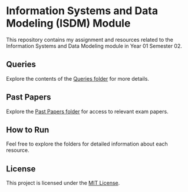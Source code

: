 # Information Systems and Data Modeling (ISDM) Module

This repository contains my assignment and resources related to the Information Systems and Data Modeling module in Year 01 Semester 02.


## Queries

Explore the contents of the [Queries folder](https://github.com/Harshamal-Masinghe/ISDM/tree/819a3097d14df3828bbdd7d10cbe79ee04c28729/Querys) for more details.

## Past Papers

Explore the [Past Papers folder](https://github.com/Harshamal-Masinghe/ISDM/tree/819a3097d14df3828bbdd7d10cbe79ee04c28729/Past%20Papers) for access to relevant exam papers.


## How to Run
Feel free to explore the folders for detailed information about each resource.

## License

This project is licensed under the [MIT License](LICENSE).
